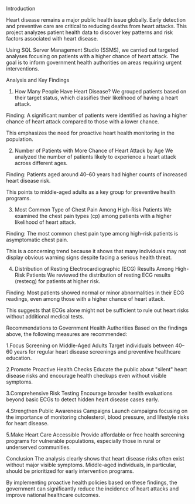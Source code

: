 Introduction

Heart disease remains a major public health issue globally. Early detection and preventive care are critical to reducing deaths from heart attacks. This project analyzes patient health data to discover key patterns and risk factors associated with heart disease.

Using SQL Server Management Studio (SSMS), we carried out targeted analyses focusing on patients with a higher chance of heart attack. The goal is to inform government health authorities on areas requiring urgent interventions.

Analysis and Key Findings
1. How Many People Have Heart Disease?
We grouped patients based on their target status, which classifies their likelihood of having a heart attack.

Finding:
A significant number of patients were identified as having a higher chance of heart attack compared to those with a lower chance.

This emphasizes the need for proactive heart health monitoring in the population.

2. Number of Patients with More Chance of Heart Attack by Age
We analyzed the number of patients likely to experience a heart attack across different ages.

Finding:
Patients aged around 40–60 years had higher counts of increased heart disease risk.

This points to middle-aged adults as a key group for preventive health programs.

3. Most Common Type of Chest Pain Among High-Risk Patients
We examined the chest pain types (cp) among patients with a higher likelihood of heart attack.

Finding:
The most common chest pain type among high-risk patients is asymptomatic chest pain.

This is a concerning trend because it shows that many individuals may not display obvious warning signs despite facing a serious health threat.

4. Distribution of Resting Electrocardiographic (ECG) Results Among High-Risk Patients
We reviewed the distribution of resting ECG results (restecg) for patients at higher risk.

Finding:
Most patients showed normal or minor abnormalities in their ECG readings, even among those with a higher chance of heart attack.

This suggests that ECGs alone might not be sufficient to rule out heart risks without additional medical tests.

Recommendations to Government Health Authorities
Based on the findings above, the following measures are recommended:

1.Focus Screening on Middle-Aged Adults
Target individuals between 40–60 years for regular heart disease screenings and preventive healthcare education.

2.Promote Proactive Health Checks
Educate the public about "silent" heart disease risks and encourage health checkups even without visible symptoms.

3.Comprehensive Risk Testing
Encourage broader health evaluations beyond basic ECGs to detect hidden heart disease cases early.

4.Strengthen Public Awareness Campaigns
Launch campaigns focusing on the importance of monitoring cholesterol, blood pressure, and lifestyle risks for heart disease.

5.Make Heart Care Accessible
Provide affordable or free health screening programs for vulnerable populations, especially those in rural or underserved communities.

Conclusion
The analysis clearly shows that heart disease risks often exist without major visible symptoms. Middle-aged individuals, in particular, should be prioritized for early intervention programs.

By implementing proactive health policies based on these findings, the government can significantly reduce the incidence of heart attacks and improve national healthcare outcomes.
